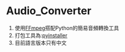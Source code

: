 # Audio_Converter
1. 使用[FFmpeg](https://github.com/FFmpeg/FFmpeg)搭配Python的簡易音頻轉換工具<br>
2. 打包工具為:[pyinstaller](https://github.com/pyinstaller/pyinstaller)<br>
3. 目前語言版本只有中文
